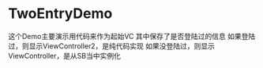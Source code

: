 # TwoEntryDemo
这个Demo主要演示用代码来作为起始VC
其中保存了是否登陆过的信息
如果登陆过，则显示ViewController2，是纯代码实现
如果没登陆过，则显示ViewController，是从SB当中实例化
